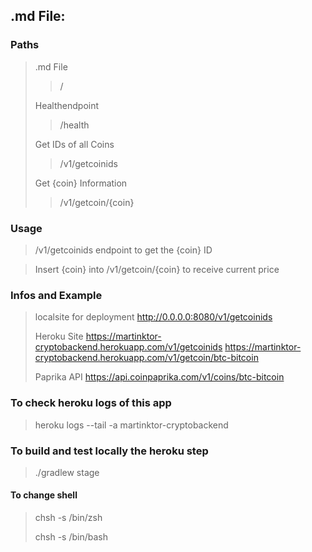 ## .md File:

### Paths

> .md File
>> /
>
> Healthendpoint
>> /health
>
> Get IDs of all Coins
>> /v1/getcoinids
>
> Get {coin} Information
>> /v1/getcoin/{coin}

### Usage

> /v1/getcoinids endpoint to get the {coin} ID

> Insert {coin} into /v1/getcoin/{coin} to receive current price

### Infos and Example

> localsite for deployment
> http://0.0.0.0:8080/v1/getcoinids
>
>Heroku Site
> https://martinktor-cryptobackend.herokuapp.com/v1/getcoinids
> https://martinktor-cryptobackend.herokuapp.com/v1/getcoin/btc-bitcoin
>
> Paprika API
> https://api.coinpaprika.com/v1/coins/btc-bitcoin

### To check heroku logs of this app

> heroku logs --tail -a martinktor-cryptobackend

### To build and test locally the heroku step

> ./gradlew stage

#### To change shell

> chsh -s /bin/zsh
>
>chsh -s /bin/bash
